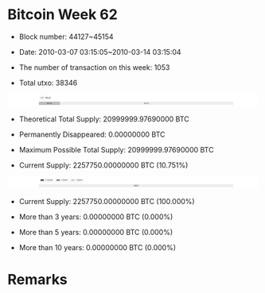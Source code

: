 # Bitcoin Week 62

- Block number: 44127~45154

- Date: 2010-03-07 03:15:05~2010-03-14 03:15:04

- The number of transaction on this week: 1053

- Total utxo: 38346

![](../images/mined_week62.png)

- Theoretical Total Supply: 20999999.97690000 BTC

- Permanently Disappeared: 0.00000000 BTC

- Maximum Possible Total Supply: 20999999.97690000 BTC

- Current Supply: 2257750.00000000 BTC (10.751%)

![](../images/year_week62.png)


- Current Supply: 2257750.00000000 BTC (100.000%)

- More than 3 years: 0.00000000 BTC (0.000%)

- More than 5 years: 0.00000000 BTC (0.000%)

- More than 10 years: 0.00000000 BTC (0.000%)

# Remarks

